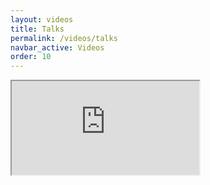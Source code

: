 ```yaml
---
layout: videos
title: Talks
permalink: /videos/talks
navbar_active: Videos
order: 10
---
```


<div class="embed-responsive embed-responsive-16by9 mb-5">
  <iframe src="https://www.youtube-nocookie.com/embed/0dob7KsJizg?rel=0&amp;controls=0&amp;showinfo=0" allowfullscreen></iframe>
</div>
